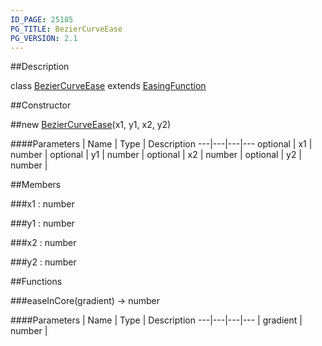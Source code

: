 ```yaml
---
ID_PAGE: 25185
PG_TITLE: BezierCurveEase
PG_VERSION: 2.1
---
```

##Description

class [BezierCurveEase](/classes/2.2-alpha/BezierCurveEase) extends [EasingFunction](/classes/2.2-alpha/EasingFunction)



##Constructor

##new [BezierCurveEase](/classes/2.2-alpha/BezierCurveEase)(x1, y1, x2, y2)



####Parameters
 | Name | Type | Description
---|---|---|---
optional | x1 | number | 
optional | y1 | number | 
optional | x2 | number | 
optional | y2 | number | 

##Members

###x1 : number



###y1 : number



###x2 : number



###y2 : number



##Functions

###easeInCore(gradient) &rarr; number



####Parameters
 | Name | Type | Description
---|---|---|---
 | gradient | number | 

